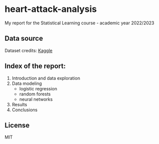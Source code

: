# heart-attack-analysis

My report for the Statistical Learning course - academic year 2022/2023

## Data source

Dataset credits: [Kaggle](https://www.kaggle.com/datasets/nareshbhat/health-care-data-set-on-heart-attack-possibility)

## Index of the report:

1. Introduction and data exploration
2. Data modeling
   - logistic regression
   - random forests
   - neural networks
3. Results
4. Conclusions

## License

MIT
